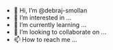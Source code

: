 - 👋 Hi, I’m @debraj-smollan
- 👀 I’m interested in ...
- 🌱 I’m currently learning ...
- 💞️ I’m looking to collaborate on ...
- 📫 How to reach me ...

<!---
debraj-smollan/debraj-smollan is a ✨ special ✨ repository because its `README.md` (this file) appears on your GitHub profile.
You can click the Preview link to take a look at your changes.
--->

